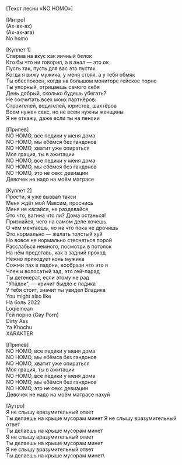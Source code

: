 [Текст песни «NO HOMO»]

[Интро]\
(Ах-ах-ах)\
(Ах-ах-ага)\
No homo

[Куплет 1]\
Сперма на вкус как яичный белок \
Кто бы что ни говорил, а в анал — это ок\
Пусть так, пусть для вас это пустяк\
Когда я вижу мужика, у меня стояк, а у тебя обмяк\
Ты обеспокоен, когда на большом мониторе гейское порно\
Ты упорный, отрицаешь самого себя\
День добрый, сколько будешь убегать?\
Не сосчитать всех моих партнёров:\
Строителей, водителей, юристов, шахтёров\
Всем нужен секс, но не всем нужны женщины\
Я не откажу, даже если ты на пенсии

[Припев]\
NO HOMO, все педики у меня дома\
NO HOMO, мы ебёмся без гандонов\
NO HOMO, хватит уже опираться\
Моя грация, ты в ажитации\
NO HOMO, все педики у меня дома\
NO HOMO, мы ебёмся без гандонов\
NO HOMO, это не секс девиации\
Девочек не надо на моём матрасе

[Куплет 2]\
Прости, я уже вызвал такси\
Меня ждёт мой Максим, проснись\
Меня не касайся, не раздевайся\
Это что, вагина что ли? Дома останься!\
Признайся, чего на самом деле хочешь\
О чём мечтаешь, но на что пока не дрочишь\
Это нормально — желать толстый хуй\
Но вовсе не нормально стесняться порой\
Расслабься немного, посмотри в потолок\
На нём представь, как в задний проход\
Нежно приходует конь мужика\
Сожми пах в ладони, вообрази что это я\
Член и волосатый зад, это гей-парад\
Ты дегенерат, если этому не рад\
"Упадок", — кричит быдло с падика\
У тебя стоит, значит ты увидел Владика\
You might also like\
На боль 2022\
Loqiemean\
Гей порно (Gay Porn)\
Dirty Ass\
Ya Khochu\
XARAKTER

[Припев]\
NO HOMO, все педики у меня дома\
NO HOMO, мы ебёмся без гандонов\
NO HOMO, хватит уже опираться\
Моя грация, ты в ажитации\
NO HOMO, все педики у меня дома\
NO HOMO, мы ебёмся без гандонов\
NO HOMO, это не секс девиации\
Девочек не надо на моём матрасе нахуй

[Аутро]\
Я не слышу вразумительный ответ\
Ты делаешь на крыше мусорам минет
Я не слышу вразумительный ответ\
Ты делаешь на крыше мусорам минет\
Я не слышу вразумительный ответ\
Ты делаешь на крыше мусорам минет\
Я не слышу вразумительный ответ\
Ты делаешь на крыше мусорам минет\